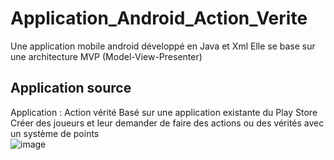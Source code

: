 # Application_Android_Action_Verite
Une application mobile android développé en Java et Xml 
Elle se base sur une architecture MVP (Model-View-Presenter)

## Application source
Application : Action vérité
Basé sur une application existante du Play Store <br>
Créer des joueurs et leur demander de faire des actions ou des vérités avec  un système de points <br>
![image](https://github.com/MarcK2/Application_Android_Action_Verite/assets/74500964/0f26e910-3a97-4e87-8db0-6b383b704cd2)


